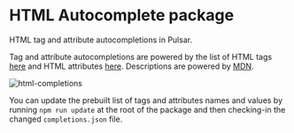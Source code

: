 # HTML Autocomplete package

HTML tag and attribute autocompletions in Pulsar.

Tag and attribute autocompletions are powered by the list of HTML tags [here](https://github.com/adobe/brackets/blob/master/src/extensions/default/HTMLCodeHints/HtmlTags.json) and HTML attributes [here](https://github.com/adobe/brackets/blob/master/src/extensions/default/HTMLCodeHints/HtmlAttributes.json).
Descriptions are powered by [MDN](https://developer.mozilla.org).

![html-completions](https://cloud.githubusercontent.com/assets/2766036/25668197/ffd24928-2ff3-11e7-85fc-b327ac2287e6.gif)

You can update the prebuilt list of tags and attributes names and values by running `npm run update` at the root of the package and then checking-in the changed `completions.json` file.
